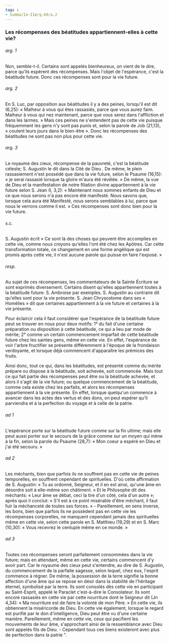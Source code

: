 ```yaml
---
tags : 
- Summa/Ia-IIæ/q.69/a.2
---
```


### Les récompenses des béatitudes appartiennent-elles à cette vie?

###### arg. 1
Non, semble-t-il. Certains sont appelés bienheureux, on vient de le dire, parce qu'ils espèrent des récompenses. Mais l'objet de l'espérance, c'est la béatitude future. Donc ces récompenses sont pour la vie future. 

###### arg. 2
En S. Luc, par opposition aux béatitudes il y a des peines, lorsqu'il est dit (6,25): « Malheur à vous qui êtes rassasiés, parce que vous aurez faim. Malheur à vous qui nez maintenant, parce que vous serez dans l'affliction et dans les larmes. » Mais ces peines ne s'entendent pas de cette vie puisque fréquemment les gens n'y sont pas punis et, selon la parole de Job (21,13), « coulent leurs jours dans le bien-être ». Donc les récompenses des béatitudes ne sont pas non plus pour cette vie. 

###### arg. 3
Le royaume des cieux, récompense de la pauvreté, c'est la béatitude céleste; S. Augustin le dit dans la Cité de Dieu . De même, le plein rassasiement n'est possédé que dans la vie future, selon le Psaume (16,15): « je serai rassasié lorsque ta gloire m'aura été révélée. » De même, la vue de Dieu et la manifestation de notre filiation divine appartiennent à la vie future selon S. Jean (I, 3,2): « Maintenant nous sommes enfants de Dieu et ce que nous serons n'a pas encore été manifesté. Nous savons que, lorsque cela aura été Manifesté, nous serons semblables à lui, parce que nous le verrons comme il est. » Ces récompenses sont donc bien pour la vie future. 

###### s.c.
S. Augustin écrit « Ce sont là des choses qui peuvent être accomplies en cette vie, comme nous croyons qu'elles l'ont été chez les Apôtres. Car cette transformation totale, ce changement en une forme angélique qui est promis après cette vie, il n'est aucune parole qui puisse en faire l'exposé. » 

###### resp.
Au sujet de ces récompenses, les commentateurs de la Sainte Écriture se sont exprimés diversement. Certains disent qu'elles appartiennent toutes à la béatitude future: S. Ambroise par exemples. S. Augustin au contraire dit qu'elles sont pour la vie présente. S. Jean Chrysostome dans ses « Homélies » dit que certaines appartiennent à la vie future et certaines à la vie présente. 

Pour éclaircir cela il faut considérer que l'espérance de la béatitude future peut se trouver en nous pour deux motifs: 1° du fait d'une certaine préparation ou disposition à cette béatitude, ce qui a lieu par mode de mérite; 2° comme un certain commencement imparfait de cette béatitude future chez les saintes gens, même en cette vie. En effet, l'espérance de voir l'arbre fructifier se présente différemment à l'époque de la frondaison verdoyante, et lorsque déjà commencent d'apparaître les prémices des fruits. 

Ainsi donc, tout ce qui, dans les béatitudes, est présenté comme du mérite prépare ou dispose à la béatitude, soit achevée, soit commencée. Mais tout ce qui fait partie des récompenses peut être ou la béatitude achevée, et alors il s'agit de la vie future; ou quelque commencement de la béatitude, comme cela existe chez les parfaits, et alors les récompenses appartiennent à la vie présente. En effet, lorsque quelqu'un commence à avancer dans les actes des vertus et des dons, on peut espérer qu'il parviendra et à la perfection du voyage et à celle de la patrie. 

###### ad 1
L'espérance porte sur la béatitude future comme sur la fin ultime; mais elle peut aussi porter sur le secours de la grâce comme sur un moyen qui mène à la fin, selon la parole du Psaume (28,7): « Mon coeur a espéré en Dieu et j'ai été secouru. » 

###### ad 2
Les méchants, bien que parfois ils ne souffrent pas en cette vie de peines temporelles, en souffrent cependant de spirituelles. D'où cette affirmation de S. Augustin: « Tu as ordonné, Seigneur, et il en est ainsi, qu'une âme en désordre soit à elle-même son châtiment. » Et le Philosophe dit des méchants: « Leur âme se débat, ceci la tire d'un côté, cela d'un autre »; après quoi il conclut: « S'il est à ce point misérable d'être méchant, il faut fuir la méchanceté de toutes ses forces. » - Pareillement, en sens inverse, les bons, bien que parfois ils ne possèdent pas en cette vie les récompenses corporelles, ne manquent cependant jamais des spirituelles même en cette vie, selon cette parole en S. Matthieu (19,29) et en S. Marc (10,30): « Vous recevrez le centuple même en ce monde. » 

###### ad 3
Toutes ces récompenses seront parfaitement consommées dans la vie future; mais en attendant, même en cette vie, certains commencent d'y avoir part. Car le royaume des cieux peut s'entendre, au dire de S. Augustin, du commencement de la parfaite sagesse, selon lequel, chez eux, l'esprit commence à régner. De même, la possession de la terre signifie la bonne affection d'une âme qui se repose en désir dans la stabilité de l'héritage éternel, symbolisé par la terre. Ils sont consolés dès cette vie en participant au Saint-Esprit, appelé le Paraclet c'est-à-dire le Consolateur. Ils sont encore rassasiés en cette vie par cette nourriture dont le Seigneur dit (Jn 4,34): « Ma nourriture est de faire la volonté de mon Père. » En cette vie, ils obtiennent la miséricorde de Dieu. En cette vie également, lorsque le regard est purifié par le don d'intelligence, Dieu peut être vu d'une certaine manière. Pareillement, même en cette vie, ceux qui pacifient les mouvements de leur âme, s'approchant ainsi de la ressemblance avec Dieu sont appelés fils de Dieu. - Cependant tous ces biens existeront avec plus de perfection dans la patrie ". 

